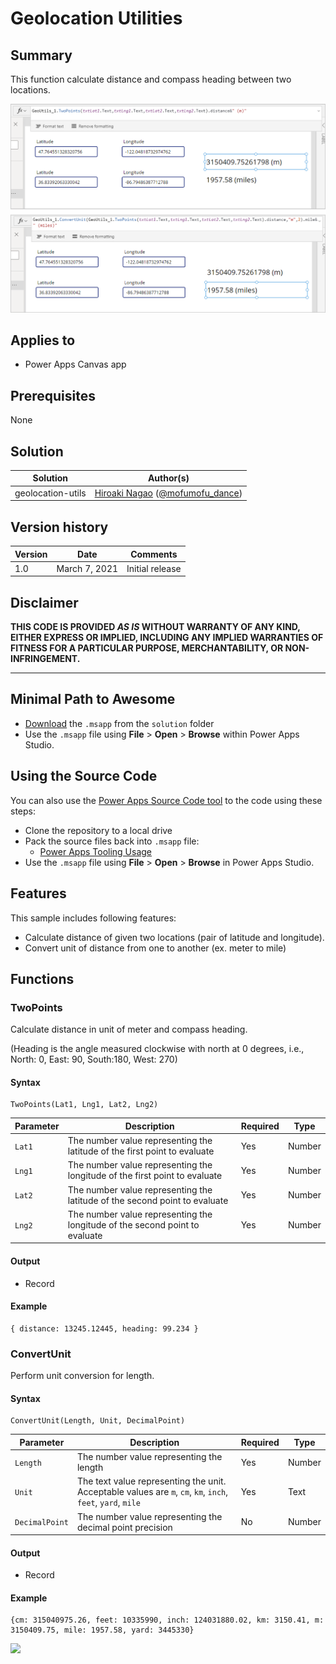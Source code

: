 # Geolocation Utilities

## Summary

This function calculate distance and compass heading between two locations.

![picture of the sample](assets/preview.png)

## Applies to

* Power Apps Canvas app

## Prerequisites

None

## Solution

Solution|Author(s)
--------|---------
geolocation-utils | [Hiroaki Nagao](https://github.com/mofumofu-dance) ([@mofumofu_dance](https://twitter.com/mofumofu_dance))

## Version history

Version|Date|Comments
-------|----|--------
1.0|March 7, 2021|Initial release

## Disclaimer

**THIS CODE IS PROVIDED *AS IS* WITHOUT WARRANTY OF ANY KIND, EITHER EXPRESS OR IMPLIED, INCLUDING ANY IMPLIED WARRANTIES OF FITNESS FOR A PARTICULAR PURPOSE, MERCHANTABILITY, OR NON-INFRINGEMENT.**

---

## Minimal Path to Awesome

* [Download](solution/GeoLocation-Utils.msapp) the `.msapp` from the `solution` folder
* Use the `.msapp` file using **File** > **Open** > **Browse** within Power Apps Studio.


## Using the Source Code

  You can also use the [Power Apps Source Code tool](https://github.com/microsoft/PowerApps-Language-Tooling) to the code using these steps:
* Clone the repository to a local drive
* Pack the source files back into `.msapp` file:
  * [Power Apps Tooling Usage](https://github.com/microsoft/PowerApps-Language-Tooling)
* Use the `.msapp` file using **File** > **Open** > **Browse** in Power Apps Studio.

## Features

This sample includes following features:

* Calculate distance of given two locations (pair of latitude and longitude).
* Convert unit of distance from one to another (ex. meter to mile)

## Functions

### TwoPoints

Calculate distance in unit of meter and compass heading.

(Heading is the angle measured clockwise with north at 0 degrees, i.e., North: 0, East: 90, South:180, West: 270)

#### Syntax

```excel
TwoPoints(Lat1, Lng1, Lat2, Lng2)
```


Parameter | Description|Required | Type
---|---|---|---
`Lat1` |The number value representing the latitude of the first point to evaluate| Yes | Number
`Lng1` |The number value representing the longitude of the first point to evaluate| Yes | Number
`Lat2` |The number value representing the latitude of the second point to evaluate| Yes | Number
`Lng2` |The number value representing the longitude of the second point to evaluate| Yes | Number

#### Output

* Record

#### Example


```excel
{ distance: 13245.12445, heading: 99.234 }
```

### ConvertUnit

Perform unit conversion for length.

#### Syntax

```excel
ConvertUnit(Length, Unit, DecimalPoint)
```


Parameter | Description|Required | Type
---|---|---|---
`Length` | The number value representing the length| Yes | Number
`Unit` |The text value representing the unit. Acceptable values are `m`, `cm`, `km`, `inch`, `feet`, `yard`, `mile`| Yes | Text
`DecimalPoint` |The number value representing the decimal point precision| No | Number

#### Output

* Record

#### Example


```excel
{cm: 315040975.26, feet: 10335990, inch: 124031880.02, km: 3150.41, m: 3150409.75, mile: 1957.58, yard: 3445330}
```
<img src="https://telemetry.sharepointpnp.com/powerfx-samples/samples/geolocation-utils" />
